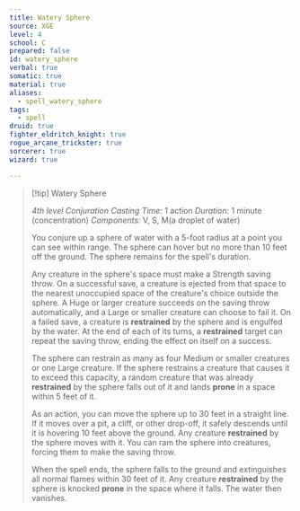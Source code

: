 ```yaml
---
title: Watery Sphere
source: XGE
level: 4
school: C
prepared: false
id: watery_sphere
verbal: true
somatic: true
material: true
aliases:
  - spell_watery_sphere
tags:
  - spell
druid: true
fighter_eldritch_knight: true
rogue_arcane_trickster: true
sorcerer: true
wizard: true

---
```

>[!tip] Watery Sphere
>
> *4th level Conjuration*
> *Casting Time:* 1 action
> *Duration:* 1 minute (concentration)
> *Components:* V, S, M(a droplet of water)
>
>You conjure up a sphere of water with a 5-foot radius at a point you can see within range. The sphere can hover but no more than 10 feet off the ground. The sphere remains for the spell's duration.
>
>Any creature in the sphere's space must make a Strength saving throw. On a successful save, a creature is ejected from that space to the nearest unoccupied space of the creature's choice outside the sphere. A Huge or larger creature succeeds on the saving throw automatically, and a Large or smaller creature can choose to fail it. On a failed save, a creature is **restrained** by the sphere and is engulfed by the water. At the end of each of its turns, a **restrained** target can repeat the saving throw, ending the effect on itself on a success.
>
>The sphere can restrain as many as four Medium or smaller creatures or one Large creature. If the sphere restrains a creature that causes it to exceed this capacity, a random creature that was already **restrained** by the sphere falls out of it and lands **prone** in a space within 5 feet of it.
>
>As an action, you can move the sphere up to 30 feet in a straight line. If it moves over a pit, a cliff, or other drop-off, it safely descends until it is hovering 10 feet above the ground. Any creature **restrained** by the sphere moves with it. You can ram the sphere into creatures, forcing them to make the saving throw.
>
>When the spell ends, the sphere falls to the ground and extinguishes all normal flames within 30 feet of it. Any creature **restrained** by the sphere is knocked **prone** in the space where it falls. The water then vanishes.
>

